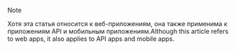 > [!NOTE]
> <span data-ttu-id="5f357-101">Хотя эта статья относится к веб-приложениям, она также применима к приложениям API и мобильным приложениям.</span><span class="sxs-lookup"><span data-stu-id="5f357-101">Although this article refers to web apps, it also applies to API apps and mobile apps.</span></span>
> 
> 

